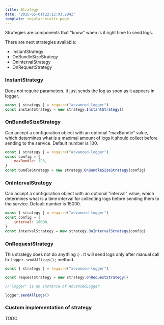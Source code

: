 ```yaml
---
title: Strategy
date: "2015-05-01T22:12:03.284Z"
template: regular-static-page
---
```


Strategies are components that "know" when is it right time to send logs.

There are next strategies available:

-   InstantStrategy
-   OnBundleSizeStrategy
-   OnIntervalStrategy
-   OnRequestStrategy

### InstantStrategy

Does not require parameters. It just sends the log as soon as it appears in logger.

```javascript
const { strategy } = require("advanced-logger")
const instantStrategy = new strategy.InstantStrategy()
```

### OnBundleSizeStrategy

Can accept a configuration object with an optional "maxBundle" value, which determines what is a maximal amount of logs it should collect before sending to the service. Default number is 100.

```javascript
const { strategy } = require("advanced-logger")
const config = {
    maxBundle: 123,
}
const bundleStrategy = new strategy.OnBundleSizeStrategy(config)
```

### OnIntervalStrategy

Can accept a configuration object with an optional "interval" value, which determines what is a time interval for collecting logs before sending them to the service. Default number is 15000.

```javascript
const { strategy } = require("advanced-logger")
const config = {
    interval: 10000,
}
const intervalStrategy = new strategy.OnIntervalStrategy(config)
```

### OnRequestStrategy

This strategy does not do anything :) . It will send logs only after manual call to `logger.sendAllLogs();` method.

```javascript
const { strategy } = require("advanced-logger")

const requestStrategy = new strategy.OnRequestStrategy()

//"logger" is an instance of AdvancedLogger

logger.sendAllLogs()
```

### Custom implementation of strategy

TODO
